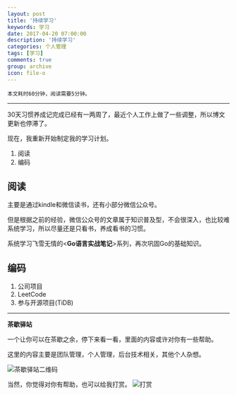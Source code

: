 ```yaml
---
layout: post
title: '持续学习'
keywords: 学习
date: 2017-04-20 07:00:00
description: '持续学习'
categories: 个人管理
tags: [学习]
comments: true
group: archive
icon: file-o
---
```


	本文耗时60分钟，阅读需要5分钟。

- - - -

30天习惯养成记完成已经有一两周了，最近个人工作上做了一些调整，所以博文更新也停滞了。

现在，我重新开始制定我的学习计划。

1. 阅读
2. 编码

## 阅读

主要是通过kindle和微信读书，还有小部分微信公众号。

但是根据之前的经验，微信公众号的文章属于知识普及型，不会很深入，也比较难系统学习，所以尽量还是只看书，养成看书的习惯。

系统学习飞雪无情的<**Go语言实战笔记**>系列，再次巩固Go的基础知识。

## 编码

1. 公司项目
2. LeetCode
3. 参与开源项目(TiDB)

----

**茶歇驿站**

一个让你可以在茶歇之余，停下来看一看，里面的内容或许对你有一些帮助。

这里的内容主要是团队管理，个人管理，后台技术相关，其他个人杂想。

![茶歇驿站二维码](http://oqos7hrvp.bkt.clouddn.com/blog/tech_tea.jpg)

当然，你觉得对你有帮助，也可以给我打赏。
![打赏](http://oqos7hrvp.bkt.clouddn.com/blog/wxpay.png)